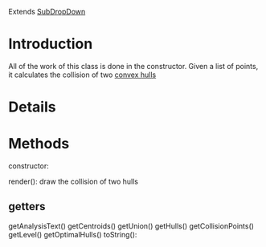 Extends [SubDropDown](SubDropDown.md)

# Introduction #
All of the work of this class is done in the constructor. Given a list of points, it calculates the collision of two [convex hulls](ConvexHull.md)



# Details #


# Methods #

constructor:



render():  draw the collision of two hulls

## getters ##
getAnalysisText()
getCentroids()
getUnion()
getHulls()
getCollisionPoints()
getLevel()
getOptimalHulls()
toString():